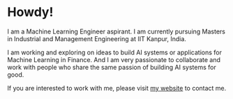 # Howdy!

<!--**akashsonowal/akashsonowal** is a ✨ _special_ ✨ repository because its `README.md` (this file) appears on your GitHub profile.

Here are some ideas to get you started:

- 🔭 I’m currently working on ...
- 🌱 I’m currently learning ...
- 👯 I’m looking to collaborate on ...
- 🤔 I’m looking for help with ...
- 💬 Ask me about ...
- 📫 How to reach me: ...
- 😄 Pronouns: ...
- ⚡ Fun fact: ...
-->
I am a Machine Learning Engineer aspirant. I am currently pursuing Masters in Industrial and Management Engineering at IIT Kanpur, India.

I am working and exploring on ideas to build AI systems or applications for Machine Learning in Finance. And I am very passionate to collaborate and work with people who share the same passion of building AI systems for good. 

If you are interested to work with me, please visit [my website](https://akashsonowal.pythonanywhere.com/) to contact me.



